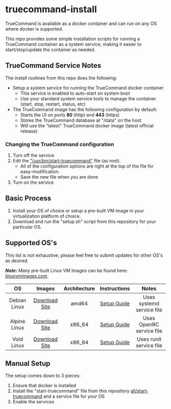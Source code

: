 # truecommand-install
TrueCommand is available as a docker container and can run on any OS where docker is supported.

This repo provides some simple installation scripts for running a TrueCommand container as a system service, making it easier to start/stop/update the container as needed.

## TrueCommand Service Notes
The install routines from this repo does the following:

* Setup a system service for running the TrueCommand docker container
   * This service is enabled to auto-start on system boot
   * Use your standard system service tools to manage the container (start, stop, restart, status, etc)
* The TrueCommand image has the following configuration by default:
   * Starts the UI on ports **80** (http) and **443** (https)
   * Stores the TrueCommand database at "/data" on the host
   * Will use the "latest" TrueCommand docker image (latest official release)

### Changing the TrueCommand configuration
1. Turn off the service
2. Edit the ["/usr/bin/start-truecommand"](all/start-truecommand) file (as root).
   * All of the configuration options are right at the top of the file for easy-modification.
   * Save the new file when you are done
3. Turn on the service

## Basic Process

1. Install your OS of choice or setup a pre-built VM image in your virtualization platform of choice.
2. Download and run the "setup.sh" script from this repository for your particular OS.


## Supported OS's 
This list is *not* exhaustive, please feel free to submit updates for other OS's as desired.

***Note:*** Many pre-built Linux VM Images can be found here: [linuxvmimages.com](https://www.linuxvmimages.com/).

| OS | Images | Architecture | Instructions | Notes |
|:---:|:---:|:---:|:---:|:---:|
|Debian Linux| [Download Site](https://www.debian.org/CD/http-ftp/) | amd64 | [Setup Guide](debian) | Uses systemd service file|
|Alpine Linux| [Download Site](https://alpinelinux.org/downloads/) | x86_64 |[Setup Guide](alpine) | Uses OpenRC service file|
|Void Linux| [Download Site](https://voidlinux.org/download/) | x86_64 |[Setup Guide](void) | Uses runit service file|

## Manual Setup
The setup comes down to 3 pieces:

1. Ensure that docker is installed
2. Install the "start-truecommand" file from this repository [all/start-truecommand](all/start-truecommand) and a service file for your OS
3. Enable the services
